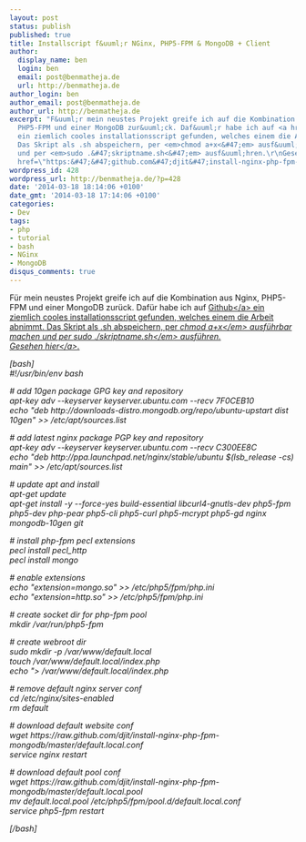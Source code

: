 ```yaml
---
layout: post
status: publish
published: true
title: Installscript f&uuml;r NGinx, PHP5-FPM & MongoDB + Client
author:
  display_name: ben
  login: ben
  email: post@benmatheja.de
  url: http://benmatheja.de
author_login: ben
author_email: post@benmatheja.de
author_url: http://benmatheja.de
excerpt: "F&uuml;r mein neustes Projekt greife ich auf die Kombination aus Nginx,
  PHP5-FPM und einer MongoDB zur&uuml;ck. Daf&uuml;r habe ich auf <a href=\"http:&#47;&#47;www.github.com\">Github<&#47;a>
  ein ziemlich cooles installationsscript gefunden, welches einem die Arbeit abnimmt.
  Das Skript als .sh abspeichern, per <em>chmod a+x<&#47;em> ausf&uuml;hrbar machen
  und per <em>sudo .&#47;skriptname.sh<&#47;em> ausf&uuml;hren.\r\nGesehen&nbsp;<a
  href=\"https:&#47;&#47;github.com&#47;djit&#47;install-nginx-php-fpm-mongodb\">hier<&#47;a>.\r\n\r\n"
wordpress_id: 428
wordpress_url: http://benmatheja.de/?p=428
date: '2014-03-18 18:14:06 +0100'
date_gmt: '2014-03-18 17:14:06 +0100'
categories:
- Dev
tags:
- php
- tutorial
- bash
- NGinx
- MongoDB
disqus_comments: true
---
```

<p>F&uuml;r mein neustes Projekt greife ich auf die Kombination aus Nginx, PHP5-FPM und einer MongoDB zur&uuml;ck. Daf&uuml;r habe ich auf <a href="http:&#47;&#47;www.github.com">Github<&#47;a> ein ziemlich cooles installationsscript gefunden, welches einem die Arbeit abnimmt. Das Skript als .sh abspeichern, per <em>chmod a+x<&#47;em> ausf&uuml;hrbar machen und per <em>sudo .&#47;skriptname.sh<&#47;em> ausf&uuml;hren.<br />
Gesehen&nbsp;<a href="https:&#47;&#47;github.com&#47;djit&#47;install-nginx-php-fpm-mongodb">hier<&#47;a>.</p>
<p><a id="more"></a><a id="more-428"></a></p>
<p>[bash]<br />
#!&#47;usr&#47;bin&#47;env bash</p>
<p># add 10gen package GPG key and repository<br />
apt-key adv --keyserver keyserver.ubuntu.com --recv 7F0CEB10<br />
echo "deb http:&#47;&#47;downloads-distro.mongodb.org&#47;repo&#47;ubuntu-upstart dist 10gen" >> &#47;etc&#47;apt&#47;sources.list</p>
<p># add latest nginx package PGP key and repository<br />
apt-key adv --keyserver keyserver.ubuntu.com --recv C300EE8C<br />
echo "deb http:&#47;&#47;ppa.launchpad.net&#47;nginx&#47;stable&#47;ubuntu $(lsb_release -cs) main" >> &#47;etc&#47;apt&#47;sources.list</p>
<p># update apt and install<br />
apt-get update<br />
apt-get install -y --force-yes build-essential libcurl4-gnutls-dev php5-fpm php5-dev php-pear php5-cli php5-curl php5-mcrypt php5-gd nginx mongodb-10gen git</p>
<p># install php-fpm pecl extensions<br />
pecl install pecl_http<br />
pecl install mongo</p>
<p># enable extensions<br />
echo "extension=mongo.so" >> &#47;etc&#47;php5&#47;fpm&#47;php.ini<br />
echo "extension=http.so" >> &#47;etc&#47;php5&#47;fpm&#47;php.ini</p>
<p># create socket dir for php-fpm pool<br />
mkdir &#47;var&#47;run&#47;php5-fpm</p>
<p># create webroot dir<br />
sudo mkdir -p &#47;var&#47;www&#47;default.local<br />
touch &#47;var&#47;www&#47;default.local&#47;index.php<br />
echo "<?php phpinfo();" >> &#47;var&#47;www&#47;default.local&#47;index.php</p>
<p># remove default nginx server conf<br />
cd &#47;etc&#47;nginx&#47;sites-enabled<br />
rm default</p>
<p># download default website conf<br />
wget https:&#47;&#47;raw.github.com&#47;djit&#47;install-nginx-php-fpm-mongodb&#47;master&#47;default.local.conf<br />
service nginx restart</p>
<p># download default pool conf<br />
wget https:&#47;&#47;raw.github.com&#47;djit&#47;install-nginx-php-fpm-mongodb&#47;master&#47;default.local.pool<br />
mv default.local.pool &#47;etc&#47;php5&#47;fpm&#47;pool.d&#47;default.local.conf<br />
service php5-fpm restart</p>
<p>[&#47;bash]</p>
